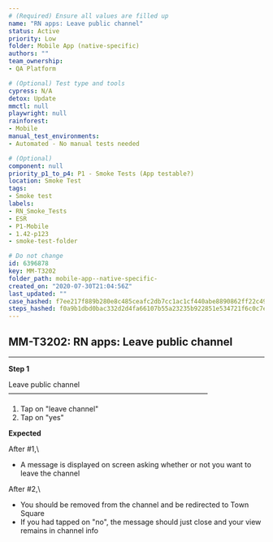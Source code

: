 ```yaml
---
# (Required) Ensure all values are filled up
name: "RN apps: Leave public channel"
status: Active
priority: Low
folder: Mobile App (native-specific)
authors: ""
team_ownership: 
- QA Platform

# (Optional) Test type and tools
cypress: N/A
detox: Update
mmctl: null
playwright: null
rainforest: 
- Mobile
manual_test_environments: 
- Automated - No manual tests needed

# (Optional)
component: null
priority_p1_to_p4: P1 - Smoke Tests (App testable?)
location: Smoke Test
tags: 
- Smoke test
labels: 
- RN_Smoke_Tests
- ESR
- P1-Mobile
- 1.42-p123
- smoke-test-folder

# Do not change
id: 6396878
key: MM-T3202
folder_path: mobile-app--native-specific-
created_on: "2020-07-30T21:04:56Z"
last_updated: ""
case_hashed: f7ee217f889b280e8c485ceafc2db7cc1ac1cf440abe8890862ff22c49b3368c324585558a41e9ab49108bb7f16a6494
steps_hashed: f0a9b1dbd0bac332d2d4fa66107b55a23235b922851e534721f6c0c7eef0b6dbc13b98a3a3b08032504beb07b0881673
---
```


## MM-T3202: RN apps: Leave public channel

---

**Step 1**

Leave public channel\
————————————————————————————

1. Tap on "leave channel"
2. Tap on "yes"

**Expected**

After #1,\\

- A message is displayed on screen asking whether or not you want to leave the channel

After #2,\\

- You should be removed from the channel and be redirected to Town Square
- If you had tapped on "no", the message should just close and your view remains in channel info
